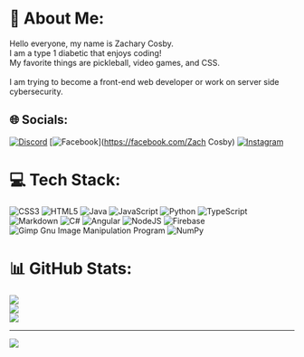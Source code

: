 # 💫 About Me:
Hello everyone, my name is Zachary Cosby.<br>I am a type 1 diabetic that enjoys coding!<br>My favorite things are pickleball, video games, and CSS.<br><br>I am trying to become a front-end web developer or work on server side cybersecurity.


## 🌐 Socials:
[![Discord](https://img.shields.io/badge/Discord-%237289DA.svg?logo=discord&logoColor=white)](https://discord.gg/ZombieHipster#8798) [![Facebook](https://img.shields.io/badge/Facebook-%231877F2.svg?logo=Facebook&logoColor=white)](https://facebook.com/Zach Cosby) [![Instagram](https://img.shields.io/badge/Instagram-%23E4405F.svg?logo=Instagram&logoColor=white)](https://instagram.com/zmancosby) 

# 💻 Tech Stack:
![CSS3](https://img.shields.io/badge/css3-%231572B6.svg?style=for-the-badge&logo=css3&logoColor=white) ![HTML5](https://img.shields.io/badge/html5-%23E34F26.svg?style=for-the-badge&logo=html5&logoColor=white) ![Java](https://img.shields.io/badge/java-%23ED8B00.svg?style=for-the-badge&logo=java&logoColor=white) ![JavaScript](https://img.shields.io/badge/javascript-%23323330.svg?style=for-the-badge&logo=javascript&logoColor=%23F7DF1E) ![Python](https://img.shields.io/badge/python-3670A0?style=for-the-badge&logo=python&logoColor=ffdd54) ![TypeScript](https://img.shields.io/badge/typescript-%23007ACC.svg?style=for-the-badge&logo=typescript&logoColor=white) ![Markdown](https://img.shields.io/badge/markdown-%23000000.svg?style=for-the-badge&logo=markdown&logoColor=white) ![C#](https://img.shields.io/badge/c%23-%23239120.svg?style=for-the-badge&logo=c-sharp&logoColor=white) ![Angular](https://img.shields.io/badge/angular-%23DD0031.svg?style=for-the-badge&logo=angular&logoColor=white) ![NodeJS](https://img.shields.io/badge/node.js-6DA55F?style=for-the-badge&logo=node.js&logoColor=white) ![Firebase](https://img.shields.io/badge/firebase-%23039BE5.svg?style=for-the-badge&logo=firebase) ![Gimp Gnu Image Manipulation Program](https://img.shields.io/badge/Gimp-657D8B?style=for-the-badge&logo=gimp&logoColor=FFFFFF) ![NumPy](https://img.shields.io/badge/numpy-%23013243.svg?style=for-the-badge&logo=numpy&logoColor=white)
# 📊 GitHub Stats:
![](https://github-readme-stats.vercel.app/api?username=ZNCosby&theme=dark&hide_border=false&include_all_commits=false&count_private=false)<br/>
![](https://github-readme-streak-stats.herokuapp.com/?user=ZNCosby&theme=dark&hide_border=false)<br/>
![](https://github-readme-stats.vercel.app/api/top-langs/?username=ZNCosby&theme=dark&hide_border=false&include_all_commits=false&count_private=false&layout=compact)

---
[![](https://visitcount.itsvg.in/api?id=ZNCosby&icon=4&color=0)](https://visitcount.itsvg.in)

<!-- Proudly created with GPRM ( https://gprm.itsvg.in ) -->
<!---
ZNCosby/ZNCosby is a ✨ special ✨ repository because its `README.md` (this file) appears on your GitHub profile.
You can click the Preview link to take a look at your changes.
--->
